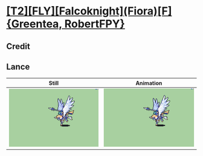 # [\[T2\]\[FLY\]\[Falcoknight\]\(Fiora\)\[F\]{Greentea, RobertFPY}](../)

## Credit


	
## Lance

| Still | Animation |
| :---: | :-------: |
| ![Lance still](./Lance_000.png) | ![Lance animation](./Lance.gif) |
